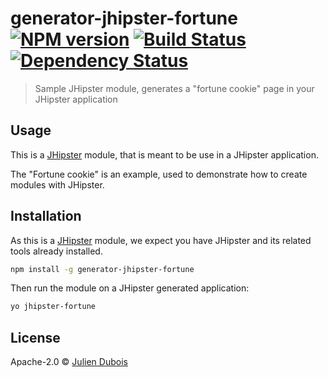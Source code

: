 # generator-jhipster-fortune [![NPM version][npm-image]][npm-url] [![Build Status][travis-image]][travis-url] [![Dependency Status][daviddm-image]][daviddm-url]
> Sample JHipster module, generates a &#34;fortune cookie&#34; page in your JHipster application

## Usage

This is a [JHipster](http://jhipster.github.io/) module, that is meant to be use in a JHipster application.

The "Fortune cookie" is an example, used to demonstrate how to create modules with JHipster.

## Installation

As this is a [JHipster](http://jhipster.github.io/) module, we expect you have JHipster and its related tools already installed.

```bash
npm install -g generator-jhipster-fortune
```

Then run the module on a JHipster generated application:

```bash
yo jhipster-fortune
```

## License

Apache-2.0 © [Julien Dubois](http://www.julien-dubois.com/)


[npm-image]: https://badge.fury.io/js/generator-jhipster-fortune.svg
[npm-url]: https://npmjs.org/package/generator-jhipster-fortune
[travis-image]: https://travis-ci.org/jdubois/generator-jhipster-fortune.svg?branch=master
[travis-url]: https://travis-ci.org/jdubois/generator-jhipster-fortune
[daviddm-image]: https://david-dm.org/jdubois/generator-jhipster-fortune.svg?theme=shields.io
[daviddm-url]: https://david-dm.org/jdubois/generator-jhipster-fortune
